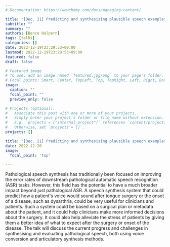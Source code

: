 ```yaml
---
# Documentation: https://wowchemy.com/docs/managing-content/

title: "[Dec. 21] Predicting and synthesising plausible speech examples after oral cancer treatment"
subtitle: ""
summary: ""
authors: [Bence Halpern]
tags: [talks]
categories: []
date: 2022-12-19T23:29:53+09:00
lastmod: 2022-12-19T23:29:53+09:00
featured: false
draft: false

# Featured image
# To use, add an image named `featured.jpg/png` to your page's folder.
# Focal points: Smart, Center, TopLeft, Top, TopRight, Left, Right, BottomLeft, Bottom, BottomRight.
image:
  caption: ""
  focal_point: ""
  preview_only: false

# Projects (optional).
#   Associate this post with one or more of your projects.
#   Simply enter your project's folder or file name without extension.
#   E.g. `projects = ["internal-project"]` references `content/project/deep-learning/index.md`.
#   Otherwise, set `projects = []`.
projects: []

title: "[Dec. 21] Predicting and synthesising plausible speech examples after oral cancer treatment"
date: 2022-12-20
image:
  focal_point: 'top'

---
```


Pathological speech synthesis has traditionally been focused on improving the error rates of downstream pathological automatic speech recognition (ASR) tasks. However, this field has the potential to have a much broader impact beyond just pathological ASR. A speech synthesis system that could predict how a patient's voice would sound after tongue surgery or the onset of a disease, such as dysarthria, could be very useful for clinicians and patients. Such a system could be based on a surgical plan or metadata about the patient, and it could help clinicians make more informed decisions about the surgery. It could also help alleviate the stress of patients by giving them a better idea of what to expect after the surgery or onset of the disease. The talk will discuss the current progress and challenges in synthesising and evaluating pathological speech, both using voice conversion and articulatory synthesis methods.